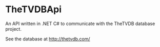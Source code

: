 TheTVDBApi
==========

An API written in .NET C# to communicate with the TheTVDB database project.

See the database at http://thetvdb.com/
